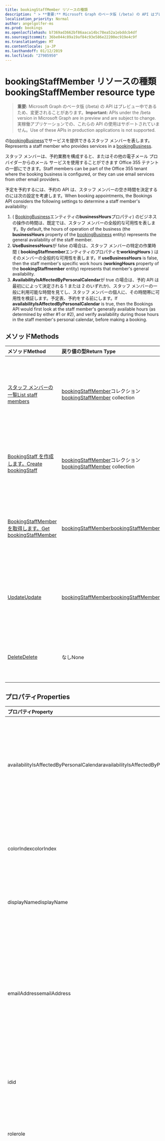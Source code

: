 ```yaml
---
title: bookingStaffMember リソースの種類
description: " > **重要:** Microsoft Graph のベータ版 (/beta) の API はプレビュー中であるため、変更されることがあります。 実稼働アプリケーションでの、これらの API の使用はサポートされていません。"
localization_priority: Normal
author: angelgolfer-ms
ms.prod: bookings
ms.openlocfilehash: b7369ad3662bf86aaca14bc78ea52a1ebddcb4df
ms.sourcegitcommit: 36be044c89a19af84c93e586e22200ec919e4c9f
ms.translationtype: MT
ms.contentlocale: ja-JP
ms.lasthandoff: 01/12/2019
ms.locfileid: "27985950"
---
```

# <a name="bookingstaffmember-resource-type"></a><span data-ttu-id="33569-104">bookingStaffMember リソースの種類</span><span class="sxs-lookup"><span data-stu-id="33569-104">bookingStaffMember resource type</span></span>

 > <span data-ttu-id="33569-105">**重要:** Microsoft Graph のベータ版 (/beta) の API はプレビュー中であるため、変更されることがあります。</span><span class="sxs-lookup"><span data-stu-id="33569-105">**Important:** APIs under the /beta version in Microsoft Graph are in preview and are subject to change.</span></span> <span data-ttu-id="33569-106">実稼働アプリケーションでの、これらの API の使用はサポートされていません。</span><span class="sxs-lookup"><span data-stu-id="33569-106">Use of these APIs in production applications is not supported.</span></span>
 
<span data-ttu-id="33569-107">の[bookingBusiness](bookingbusiness.md)でサービスを提供できるスタッフ メンバーを表します。</span><span class="sxs-lookup"><span data-stu-id="33569-107">Represents a staff member who provides services in a [bookingBusiness](bookingbusiness.md).</span></span>

<span data-ttu-id="33569-108">スタッフ メンバーは、予約業務を構成すると、またはその他の電子メール プロバイダーからのメール サービスを使用することができます Office 355 テナントの一部にできます。</span><span class="sxs-lookup"><span data-stu-id="33569-108">Staff members can be part of the Office 355 tenant where the booking business is configured, or they can use email services from other email providers.</span></span>

<span data-ttu-id="33569-109">予定を予約するには、予約の API は、スタッフ メンバーの空き時間を決定するのには次の設定を考慮します。</span><span class="sxs-lookup"><span data-stu-id="33569-109">When booking appointments, the Bookings API considers the following settings to determine a staff member's availability:</span></span> 

1. <span data-ttu-id="33569-110">( [BookingBusiness](bookingbusiness.md)エンティティの**businessHours**プロパティ) のビジネスの操作の時間は、既定では、スタッフ メンバーの全般的な可用性を表します。</span><span class="sxs-lookup"><span data-stu-id="33569-110">By default, the hours of operation of the business (the **businessHours** property of the [bookingBusiness](bookingbusiness.md) entity) represents the general availability of the staff member.</span></span>
2. <span data-ttu-id="33569-111">**UseBusinessHours**が false の場合は、スタッフ メンバーの特定の作業時間 ( **bookingStaffmember**エンティティのプロパティを**workingHours** ) はそのメンバーの全般的な可用性を表します。</span><span class="sxs-lookup"><span data-stu-id="33569-111">If **useBusinessHours** is false, then the staff member's specific work hours (**workingHours** property of the **bookingStaffmember** entity) represents that member's general availability.</span></span>
3. <span data-ttu-id="33569-112">**AvailabilityIsAffectedByPersonalCalendar**が true の場合は、予約 API は最初にによって決定される 1 または 2 のいずれか)、スタッフ メンバーの一般に利用可能な時間を見てし、スタッフ メンバーの個人に、その時間帯に可用性を検証します。予定表、予約をする前にします。</span><span class="sxs-lookup"><span data-stu-id="33569-112">If **availabilityIsAffectedByPersonalCalendar** is true, then the Bookings API would first look at the staff member's generally available hours (as determined by either #1 or #2), and verify availability during those hours in the staff member's personal calendar, before making a booking.</span></span>

## <a name="methods"></a><span data-ttu-id="33569-113">メソッド</span><span class="sxs-lookup"><span data-stu-id="33569-113">Methods</span></span>

| <span data-ttu-id="33569-114">メソッド</span><span class="sxs-lookup"><span data-stu-id="33569-114">Method</span></span>           | <span data-ttu-id="33569-115">戻り値の型</span><span class="sxs-lookup"><span data-stu-id="33569-115">Return Type</span></span>    |<span data-ttu-id="33569-116">説明</span><span class="sxs-lookup"><span data-stu-id="33569-116">Description</span></span>|
|:---------------|:--------|:----------|
|[<span data-ttu-id="33569-117">スタッフ メンバーの一覧</span><span class="sxs-lookup"><span data-stu-id="33569-117">List staff members</span></span>](../api/bookingbusiness-list-staffmembers.md) | <span data-ttu-id="33569-118">[bookingStaffMember](bookingstaffmember.md)コレクション</span><span class="sxs-lookup"><span data-stu-id="33569-118">[bookingStaffMember](bookingstaffmember.md) collection</span></span> | <span data-ttu-id="33569-119">指定された[bookingbusiness](../resources/bookingbusiness.md)では、 **bookingStaffMember**オブジェクトのリストを取得します。</span><span class="sxs-lookup"><span data-stu-id="33569-119">Get a list of **bookingStaffMember** objects in the specified [bookingbusiness](../resources/bookingbusiness.md).</span></span> |
|[<span data-ttu-id="33569-120">BookingStaff を作成します。</span><span class="sxs-lookup"><span data-stu-id="33569-120">Create bookingStaff</span></span>](../api/bookingbusiness-post-staffmembers.md) | <span data-ttu-id="33569-121">[bookingStaffMember](bookingstaffmember.md)コレクション</span><span class="sxs-lookup"><span data-stu-id="33569-121">[bookingStaffMember](bookingstaffmember.md) collection</span></span> | <span data-ttu-id="33569-122">指定された[bookingbusiness](../resources/bookingbusiness.md)では、新しい**bookingStaffMember**を作成します。</span><span class="sxs-lookup"><span data-stu-id="33569-122">Create a new **bookingStaffMember** in the specified [bookingbusiness](../resources/bookingbusiness.md).</span></span> |
|[<span data-ttu-id="33569-123">BookingStaffMember を取得します。</span><span class="sxs-lookup"><span data-stu-id="33569-123">Get bookingStaffMember</span></span>](../api/bookingstaffmember-get.md) | [<span data-ttu-id="33569-124">bookingStaffMember</span><span class="sxs-lookup"><span data-stu-id="33569-124">bookingStaffMember</span></span>](bookingstaffmember.md) |<span data-ttu-id="33569-125">指定された[bookingbusiness](../resources/bookingbusiness.md)のプロパティと、 **bookingStaffMember**の関係を取得します。</span><span class="sxs-lookup"><span data-stu-id="33569-125">Get the properties and relationships of a **bookingStaffMember** in the specified [bookingbusiness](../resources/bookingbusiness.md).</span></span>|
|[<span data-ttu-id="33569-126">Update</span><span class="sxs-lookup"><span data-stu-id="33569-126">Update</span></span>](../api/bookingstaffmember-update.md) | [<span data-ttu-id="33569-127">bookingStaffMember</span><span class="sxs-lookup"><span data-stu-id="33569-127">bookingStaffMember</span></span>](bookingstaffmember.md)    |<span data-ttu-id="33569-128">指定された[bookingbusiness](../resources/bookingbusiness.md)では、 **bookingStaffMember**のプロパティを更新します。</span><span class="sxs-lookup"><span data-stu-id="33569-128">Update the properties of a **bookingStaffMember** in the specified [bookingbusiness](../resources/bookingbusiness.md).</span></span>|
|[<span data-ttu-id="33569-129">Delete</span><span class="sxs-lookup"><span data-stu-id="33569-129">Delete</span></span>](../api/bookingstaffmember-delete.md) | <span data-ttu-id="33569-130">なし</span><span class="sxs-lookup"><span data-stu-id="33569-130">None</span></span> |<span data-ttu-id="33569-131">指定された[bookingbusiness](../resources/bookingbusiness.md)のスタッフ メンバーを削除します。</span><span class="sxs-lookup"><span data-stu-id="33569-131">Delete a staff member in the specified [bookingbusiness](../resources/bookingbusiness.md).</span></span> |

## <a name="properties"></a><span data-ttu-id="33569-132">プロパティ</span><span class="sxs-lookup"><span data-stu-id="33569-132">Properties</span></span>
| <span data-ttu-id="33569-133">プロパティ</span><span class="sxs-lookup"><span data-stu-id="33569-133">Property</span></span>     | <span data-ttu-id="33569-134">型</span><span class="sxs-lookup"><span data-stu-id="33569-134">Type</span></span>   |<span data-ttu-id="33569-135">説明</span><span class="sxs-lookup"><span data-stu-id="33569-135">Description</span></span>|
|:---------------|:--------|:----------|
|<span data-ttu-id="33569-136">availabilityIsAffectedByPersonalCalendar</span><span class="sxs-lookup"><span data-stu-id="33569-136">availabilityIsAffectedByPersonalCalendar</span></span>|<span data-ttu-id="33569-137">Boolean</span><span class="sxs-lookup"><span data-stu-id="33569-137">Boolean</span></span>|<span data-ttu-id="33569-138">True では、あるスタッフ メンバーが、Office 365 ユーザーの場合は、予約 API はスタッフ メンバーの可用性を確認、Office 365 で、個人用の予定表で予約を行う前にことを意味します。</span><span class="sxs-lookup"><span data-stu-id="33569-138">True means that if the staff member is an Office 365 user, the Bookings API would verify the staff member's availability in their personal calendar in Office 365, before making a booking.</span></span> |
|<span data-ttu-id="33569-139">colorIndex</span><span class="sxs-lookup"><span data-stu-id="33569-139">colorIndex</span></span>|<span data-ttu-id="33569-140">Int32</span><span class="sxs-lookup"><span data-stu-id="33569-140">Int32</span></span>|<span data-ttu-id="33569-141">スタッフ メンバーを表す色を識別します。</span><span class="sxs-lookup"><span data-stu-id="33569-141">Identifies a color to represent the staff member.</span></span> <span data-ttu-id="33569-142">予約アプリケーションでは、**スタッフの詳細**ページでカラー パレットに色が対応しています。</span><span class="sxs-lookup"><span data-stu-id="33569-142">The color corresponds to the color palette in the **Staff details** page in the Bookings app.</span></span>|
|<span data-ttu-id="33569-143">displayName</span><span class="sxs-lookup"><span data-stu-id="33569-143">displayName</span></span>|<span data-ttu-id="33569-144">String</span><span class="sxs-lookup"><span data-stu-id="33569-144">String</span></span>|<span data-ttu-id="33569-145">顧客に表示されるよう、スタッフ メンバーの名前です。</span><span class="sxs-lookup"><span data-stu-id="33569-145">The name of the staff member, as displayed to customers.</span></span> <span data-ttu-id="33569-146">必須。</span><span class="sxs-lookup"><span data-stu-id="33569-146">Required.</span></span>|
|<span data-ttu-id="33569-147">emailAddress</span><span class="sxs-lookup"><span data-stu-id="33569-147">emailAddress</span></span>|<span data-ttu-id="33569-148">String</span><span class="sxs-lookup"><span data-stu-id="33569-148">String</span></span>|<span data-ttu-id="33569-149">スタッフ メンバーの電子メール アドレスです。</span><span class="sxs-lookup"><span data-stu-id="33569-149">The email address of the staff member.</span></span> <span data-ttu-id="33569-150">ビジネスとして同じ Office 365 テナントにまたは別の電子メール ドメインを指定できます。</span><span class="sxs-lookup"><span data-stu-id="33569-150">This can be in the same Office 365 tenant as the business, or in a different email domain.</span></span> <span data-ttu-id="33569-151">**SendConfirmationsToOwner**プロパティが設定されている場合、この e メール アドレスを使用することがビジネスのスケジュー リング ポリシーの場合は true です。</span><span class="sxs-lookup"><span data-stu-id="33569-151">This email address can be used if the **sendConfirmationsToOwner** property is set to true in the scheduling policy of the business.</span></span> <span data-ttu-id="33569-152">必須。</span><span class="sxs-lookup"><span data-stu-id="33569-152">Required.</span></span>|
|<span data-ttu-id="33569-153">id</span><span class="sxs-lookup"><span data-stu-id="33569-153">id</span></span>|<span data-ttu-id="33569-154">String</span><span class="sxs-lookup"><span data-stu-id="33569-154">String</span></span>| <span data-ttu-id="33569-155">GUID 形式で、スタッフ メンバーの ID。</span><span class="sxs-lookup"><span data-stu-id="33569-155">The ID of the staff member, in a GUID format.</span></span> <span data-ttu-id="33569-156">読み取り専用です。</span><span class="sxs-lookup"><span data-stu-id="33569-156">Read-only.</span></span>|
|<span data-ttu-id="33569-157">role</span><span class="sxs-lookup"><span data-stu-id="33569-157">role</span></span>|<span data-ttu-id="33569-158">string</span><span class="sxs-lookup"><span data-stu-id="33569-158">string</span></span>| <span data-ttu-id="33569-159">ビジネスのスタッフの役割です。</span><span class="sxs-lookup"><span data-stu-id="33569-159">The role of the staff member in the business.</span></span> <span data-ttu-id="33569-160">可能な値は、`guest`、`administrator`、`viewer`、`externalGuest` です。</span><span class="sxs-lookup"><span data-stu-id="33569-160">Possible values are: `guest`, `administrator`, `viewer`, `externalGuest`.</span></span> <span data-ttu-id="33569-161">必須。</span><span class="sxs-lookup"><span data-stu-id="33569-161">Required.</span></span>|
|<span data-ttu-id="33569-162">useBusinessHours</span><span class="sxs-lookup"><span data-stu-id="33569-162">useBusinessHours</span></span>|<span data-ttu-id="33569-163">Boolean</span><span class="sxs-lookup"><span data-stu-id="33569-163">Boolean</span></span>|<span data-ttu-id="33569-164">真のスタッフ メンバーの可用性とは、ビジネスの**businessHours**プロパティで指定されています。</span><span class="sxs-lookup"><span data-stu-id="33569-164">True means the staff member's availability is as specified in the **businessHours** property of the business.</span></span> <span data-ttu-id="33569-165">False は、利用可能時間は、スタッフ メンバーの**workingHours**プロパティの設定によって決定されますを意味します。</span><span class="sxs-lookup"><span data-stu-id="33569-165">False means the availability is determined by the staff member's **workingHours** property setting.</span></span>|
|<span data-ttu-id="33569-166">workingHours</span><span class="sxs-lookup"><span data-stu-id="33569-166">workingHours</span></span>|<span data-ttu-id="33569-167">[bookingWorkHours](bookingworkhours.md)コレクション</span><span class="sxs-lookup"><span data-stu-id="33569-167">[bookingWorkHours](bookingworkhours.md) collection</span></span>|<span data-ttu-id="33569-168">スタッフ メンバーは、予約に使用される 1 週間の各日の時間の範囲です。</span><span class="sxs-lookup"><span data-stu-id="33569-168">The range of hours each day of the week that the staff member is available for booking.</span></span> <span data-ttu-id="33569-169">既定では、ビジネスの**businessHours**プロパティと同じにするのに初期化されます。</span><span class="sxs-lookup"><span data-stu-id="33569-169">By default, they are initialized to be the same as the **businessHours** property of the business.</span></span>|

## <a name="relationships"></a><span data-ttu-id="33569-170">リレーションシップ</span><span class="sxs-lookup"><span data-stu-id="33569-170">Relationships</span></span>
<span data-ttu-id="33569-171">なし</span><span class="sxs-lookup"><span data-stu-id="33569-171">None</span></span>


## <a name="json-representation"></a><span data-ttu-id="33569-172">JSON 表記</span><span class="sxs-lookup"><span data-stu-id="33569-172">JSON representation</span></span>

<span data-ttu-id="33569-173">リソースの JSON 表記を次に示します。</span><span class="sxs-lookup"><span data-stu-id="33569-173">The following is a JSON representation of the resource.</span></span>

<!-- {
  "blockType": "resource",
  "optionalProperties": [

  ],
  "@odata.type": "microsoft.graph.bookingStaffMember"
}-->

```json
{
  "availabilityIsAffectedByPersonalCalendar": true,
  "colorIndex": 1024,
  "displayName": "String",
  "emailAddress": "String",
  "id": "String (identifier)",
  "role": "string",
  "useBusinessHours": true,
  "workingHours": [{"@odata.type": "microsoft.graph.bookingWorkHours"}]
}

```

<!-- uuid: 8fcb5dbc-d5aa-4681-8e31-b001d5168d79
2015-10-25 14:57:30 UTC -->
<!-- {
  "type": "#page.annotation",
  "description": "bookingStaffMember resource",
  "keywords": "",
  "section": "documentation",
  "tocPath": ""
}-->
